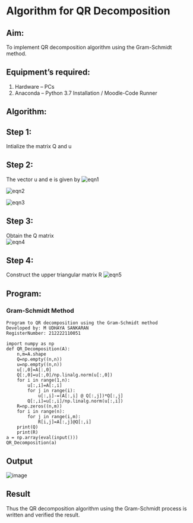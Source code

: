 # Algorithm for QR Decomposition
## Aim:
To implement QR decomposition algorithm using the Gram-Schmidt method.
## Equipment’s required:
1.	Hardware – PCs
2.	Anaconda – Python 3.7 Installation / Moodle-Code Runner
## Algorithm:
## Step 1:
Intialize the matrix Q and u

## Step 2:
The vector u and e is given by
![eqn1](./ex4.jpg)

![eqn2](./ex6.jpg)

![eqn3](./ex3.jpg)

## Step 3:
Obtain the Q matrix   
![eqn4](./ex1.jpg)

## Step 4:
Construct the upper triangular matrix R
 ![eqn5](./ex2.jpg)



## Program:
### Gram-Schmidt Method
```
Program to QR decomposition using the Gram-Schmidt method
Developed by: M UDHAYA SANKARAN
RegisterNumber: 212222110051

import numpy as np
def QR_Decomposition(A):
    n,m=A.shape
    Q=np.empty((n,n))
    u=np.empty((n,n))
    u[:,0]=A[:,0]
    Q[:,0]=u[:,0]/np.linalg.norm(u[:,0])
    for i in range(1,n):
        u[:,i]=A[:,i]
        for j in range(i):
            u[:,i]-=(A[:,i] @ Q[:,j])*Q[:,j]
        Q[:,i]=u[:,i]/np.linalg.norm(u[:,i])
    R=np.zeros((n,m))
    for i in range(n):
        for j in range(i,m):
            R[i,j]=A[:,j]@Q[:,i]
    print(Q)
    print(R)
a = np.array(eval(input()))
QR_Decomposition(a)
```
## Output
![image](https://github.com/Udhayasankaran04/QRdecomposition/assets/119393933/6bb6c0ae-2269-4989-90f5-5e7d57ebbe88)

## Result
Thus the QR decomposition algorithm using the Gram-Schmidt process is written and verified the result.
